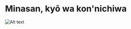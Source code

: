 # Minasan, kyō wa kon'nichiwa

<img src="/path/to/https://i.pinimg.com/564x/dc/8c/c2/dc8cc2635d46fb1df5215eb417bfcde8.jpg" alt="Alt text" title="Minasan, kyō wa kon'nichiwa">
